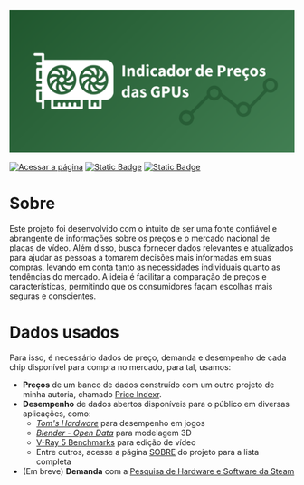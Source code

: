 ![Banner do projeto com um ícone de uma placa de vídeo à esquerda. Está escrito "Indicador de Preços das GPUs" no título](https://github.com/VFLins/gpu_prices/blob/main/frontend/assets/gh_banner-prind_monitor.png?raw=true "Indicador de preços das GPUs")

<a href="https://vflins.github.io/gpu_prices/"><img alt="Acessar a página" src="https://img.shields.io/badge/Acessar%20a%20p%C3%A1gina%20-%20green?style=for-the-badge&logo=move-up-right"></a>
<a href="https://github.com/VFLins/Prind_Monitor/issues"><img alt="Static Badge" src="https://img.shields.io/badge/Fa%C3%A7a%20uma%20sugest%C3%A3o%20-%20grey?style=for-the-badge&logo=move-up-right"></a>
<a href="https://github.com/VFLins/gpu_prices/wiki"><img alt="Static Badge" src="https://img.shields.io/badge/Leia%20a%20documenta%C3%A7%C3%A3o%20-%20grey?style=for-the-badge&logo=move-up-right"></a>

# Sobre 

Este projeto foi desenvolvido com o intuito de ser uma fonte confiável e abrangente de informações sobre os preços e o mercado nacional de placas de vídeo. Além disso, busca fornecer dados relevantes e atualizados para ajudar as pessoas a tomarem decisões mais informadas em suas compras, levando em conta tanto as necessidades individuais quanto as tendências do mercado. A ideia é facilitar a comparação de preços e características, permitindo que os consumidores façam escolhas mais seguras e conscientes.

# Dados usados

Para isso, é necessário dados de preço, demanda e desempenho de cada chip disponível para compra no mercado, para tal, usamos:

- **Preços** de um banco de dados construído com um outro projeto de minha autoria, chamado [Price Indexr](https://github.com/VFLins/Price_indexr/tree/central).
- **Desempenho** de dados abertos disponíveis para o público em diversas aplicações, como:
  - [_Tom's Hardware_](https://www.tomshardware.com/reviews/gpu-hierarchy,4388.html) para desempenho em jogos
  - [_Blender - Open Data_](https://opendata.blender.org/) para modelagem 3D
  - [V-Ray 5 Benchmarks](https://benchmark.chaos.com/v5/vray-gpu-cuda?show-hybrid=false&index=1&ordering=desc&by=avg&my-scores-only=false) para edição de vídeo
  - Entre outros, acesse a página [SOBRE](https://vflins.github.io/gpu_prices/#sobre) do projeto para a lista completa
- (Em breve) **Demanda** com a [Pesquisa de Hardware e Software da Steam](https://store.steampowered.com/hwsurvey/Steam-Hardware-Software-Survey-Welcome-to-Steam)
